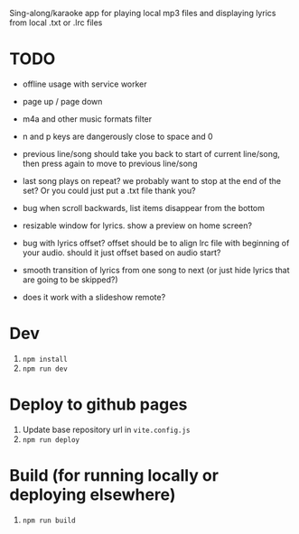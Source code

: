 Sing-along/karaoke app for playing local mp3 files and displaying lyrics from local .txt or .lrc files

# TODO

- offline usage with service worker
- page up / page down
- m4a and other music formats filter
- n and p keys are dangerously close to space and 0
- previous line/song should take you back to start of current line/song, then press again to move to previous line/song 
- last song plays on repeat? we probably want to stop at the end of the set? Or you could just put a .txt file thank you?
- bug when scroll backwards, list items disappear from the bottom
- resizable window for lyrics. show a preview on home screen?
- bug with lyrics offset? offset should be to align lrc file with beginning of your audio. should it just offset based on audio start?
- smooth transition of lyrics from one song to next (or just hide lyrics that are going to be skipped?)

- does it work with a slideshow remote?

# Dev

1. `npm install`
1. `npm run dev` 

# Deploy to github pages

1. Update base repository url in `vite.config.js`
1. `npm run deploy`

# Build (for running locally or deploying elsewhere)

1. `npm run build`

